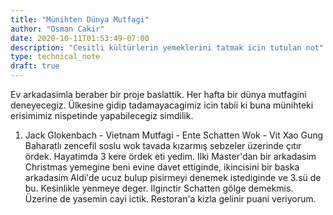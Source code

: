 ```yaml
---
title: "Münihten Dünya Mutfagi"
author: "Osman Cakir"
date: 2020-10-11T01:53:49-07:00
description: "Cesitli kültürlerin yemeklerini tatmak icin tutulan not"
type: technical_note
draft: true
---
```


Ev arkadasimla beraber bir proje baslattik. Her hafta bir dünya mutfagini deneyecegiz. Ülkesine gidip tadamayacagimiz icin tabii ki buna münihteki erisimimiz nispetinde yapabilecegiz simdilik.

1. Jack Glokenbach - Vietnam Mutfagi - Ente Schatten Wok - Vit Xao Gung 
Baharatlı zencefil soslu wok tavada kızarmış sebzeler üzerinde çıtır ördek. Hayatimda 3 kere ördek eti yedim. Ilki Master'dan bir arkadasim Christmas yemegine beni evine davet ettiginde, ikincisini bir baska arkadasim Aldi'de ucuz bulup pisirmeyi denemek istediginde ve 3.sü de bu. Kesinlikle yenmeye deger. Ilginctir Schatten gölge demekmis. Üzerine de yasemin cayi ictik. Restoran'a kizla gelinir puani veriyorum. 